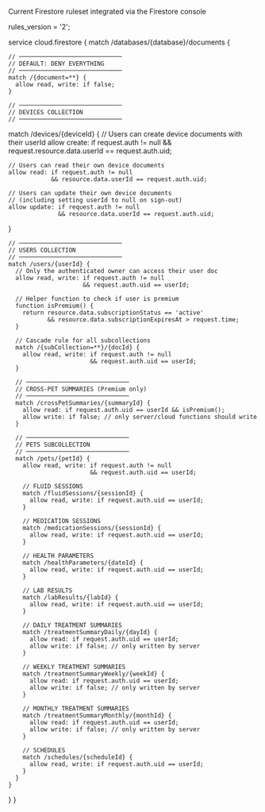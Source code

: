 Current Firestore ruleset integrated via the Firestore console

rules_version = '2';

service cloud.firestore {
  match /databases/{database}/documents {
    
    // ─────────────────────────────
    // DEFAULT: DENY EVERYTHING
    // ─────────────────────────────
    match /{document=**} {
      allow read, write: if false;
    }

    // ─────────────────────────────
    // DEVICES COLLECTION
    // ─────────────────────────────
   match /devices/{deviceId} {
    // Users can create device documents with their userId
    allow create: if request.auth != null
                  && request.resource.data.userId == request.auth.uid;

    // Users can read their own device documents
    allow read: if request.auth != null
                && resource.data.userId == request.auth.uid;

    // Users can update their own device documents
    // (including setting userId to null on sign-out)
    allow update: if request.auth != null
                  && resource.data.userId == request.auth.uid;
  }

    // ─────────────────────────────
    // USERS COLLECTION
    // ─────────────────────────────
    match /users/{userId} {
      // Only the authenticated owner can access their user doc
      allow read, write: if request.auth != null
                         && request.auth.uid == userId;

      // Helper function to check if user is premium
      function isPremium() {
        return resource.data.subscriptionStatus == 'active'
               && resource.data.subscriptionExpiresAt > request.time;
      }

      // Cascade rule for all subcollections
      match /{subCollection=**}/{docId} {
        allow read, write: if request.auth != null
                           && request.auth.uid == userId;
      }

      // ─────────────────────────────
      // CROSS-PET SUMMARIES (Premium only)
      // ─────────────────────────────
      match /crossPetSummaries/{summaryId} {
        allow read: if request.auth.uid == userId && isPremium();
        allow write: if false; // only server/cloud functions should write
      }

      // ─────────────────────────────
      // PETS SUBCOLLECTION
      // ─────────────────────────────
      match /pets/{petId} {
        allow read, write: if request.auth != null
                           && request.auth.uid == userId;

        // FLUID SESSIONS
        match /fluidSessions/{sessionId} {
          allow read, write: if request.auth.uid == userId;
        }

        // MEDICATION SESSIONS
        match /medicationSessions/{sessionId} {
          allow read, write: if request.auth.uid == userId;
        }

        // HEALTH PARAMETERS
        match /healthParameters/{dateId} {
          allow read, write: if request.auth.uid == userId;
        }

        // LAB RESULTS
        match /labResults/{labId} {
          allow read, write: if request.auth.uid == userId;
        }

        // DAILY TREATMENT SUMMARIES
        match /treatmentSummaryDaily/{dayId} {
          allow read: if request.auth.uid == userId;
          allow write: if false; // only written by server
        }

        // WEEKLY TREATMENT SUMMARIES
        match /treatmentSummaryWeekly/{weekId} {
          allow read: if request.auth.uid == userId;
          allow write: if false; // only written by server
        }

        // MONTHLY TREATMENT SUMMARIES
        match /treatmentSummaryMonthly/{monthId} {
          allow read: if request.auth.uid == userId;
          allow write: if false; // only written by server
        }

        // SCHEDULES
        match /schedules/{scheduleId} {
          allow read, write: if request.auth.uid == userId;
        }
      }
    }
  }
}
